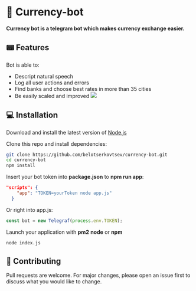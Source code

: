 # 👻 Currency-bot

<b>Currency bot is a telegram bot which makes currency exchange easier.</b> 

## 📟 Features

Bot is able to:

- Descript natural speech
- Log all user actions and errors
- Find banks and choose best rates in more than 35 cities
- Be easily scaled and improved
![](https://i.imgur.com/4qfNb1N.png)


## 💻 Installation
Download and install the latest version of [Node.js](https://nodejs.org/en/)

Clone this repo and install dependencies:
```bash
git clone https://github.com/belotserkovtsev/currency-bot.git
cd currency-bot
npm install
```

Insert your bot token into <b>package.json</b> to <b>npm run app</b>:

```json
"scripts": {
    "app": "TOKEN=yourToken node app.js"
  }
```
Or right into app.js:
```js
const bot = new Telegraf(process.env.TOKEN);
```

Launch your application with <b>pm2</b> <b>node</b> or <b>npm</b>

```bash
node index.js
```

## 📱 Contributing
Pull requests are welcome. For major changes, please open an issue first to discuss what you would like to change.